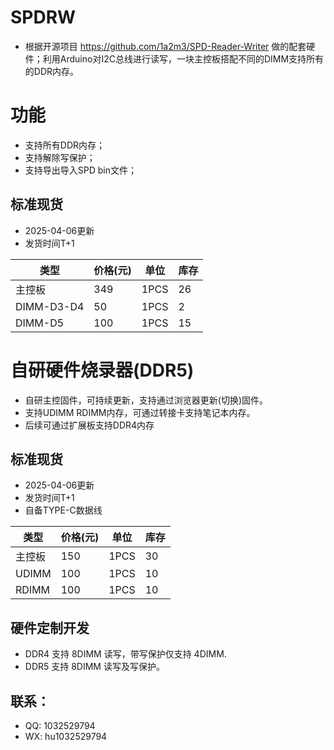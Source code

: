 # SPDRW

 - 根据开源项目 https://github.com/1a2m3/SPD-Reader-Writer 做的配套硬件；利用Arduino对I2C总线进行读写，一块主控板搭配不同的DIMM支持所有的DDR内存。

# 功能

 - 支持所有DDR内存；
 - 支持解除写保护；
 - 支持导出导入SPD bin文件；

## 标准现货 

 - 2025-04-06更新
 - 发货时间T+1

|  类型   | 价格(元)  | 单位 | 库存 |
|  ----  | ----  | ---- | ---- |
| 主控板  | 349 | 1PCS | 26 |
| DIMM-D3-D4  | 50 | 1PCS | 2 |
| DIMM-D5  | 100 | 1PCS | 15 |

# 自研硬件烧录器(DDR5)

 - 自研主控固件，可持续更新，支持通过浏览器更新(切换)固件。
 - 支持UDIMM RDIMM内存，可通过转接卡支持笔记本内存。
 - 后续可通过扩展板支持DDR4内存

## 标准现货 

 - 2025-04-06更新
 - 发货时间T+1
 - 自备TYPE-C数据线

|  类型   | 价格(元)  | 单位 | 库存 |
|  ----  | ----  | ---- | ---- |
| 主控板  | 150 | 1PCS | 30 |
| UDIMM  | 100 | 1PCS | 10 |
| RDIMM  | 100 | 1PCS | 10 |




## 硬件定制开发

 - DDR4 支持 8DIMM 读写，带写保护仅支持 4DIMM.
 - DDR5 支持 8DIMM 读写及写保护。

## 联系：
 - QQ: 1032529794
 - WX: hu1032529794
 
